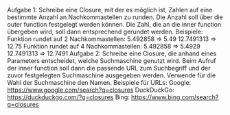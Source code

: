 Aufgabe 1:
Schreibe eine Closure, mit der es möglich ist, Zahlen auf eine bestimmte Anzahl an Nachkommastellen zu runden.
Die Anzahl soll über die outer function festgelegt werden können.
Die Zahl, die an die inner function übergeben wird, soll dann entsprechend gerundet werden.
Beispiele:
Funktion rundet auf 2 Nachkommastellen:
5.492858 => 5.49
12.7491313 => 12.75
Funktion rundet auf 4 Nachkommastellen:
5.492858 => 5.4929
12.7491313 => 12.7491
Aufgabe 2:
Schreibe eine Closure, die anhand eines Parameters entscheidet, welche Suchmaschine genutzt wird.
Beim Aufruf der inner function soll dann die passende URL zum Suchbegriff und der zuvor festgelegten Suchmaschine ausgegeben werden.
Verwende für die Wahl der Suchmaschine den Namen.
Beispiele für URLs:
Google: https://www.google.com/search?q=closures
DuckDuckGo: https://duckduckgo.com/?q=closures
Bing: https://www.bing.com/search?q=closures